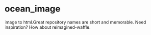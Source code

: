# ocean_image
image to html.Great repository names are short and memorable. Need inspiration? How about reimagined-waffle.

